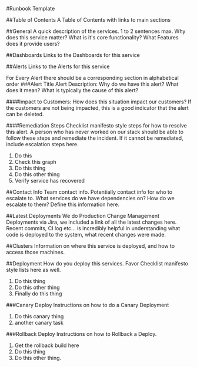 #Runbook Template

##Table of Contents
A Table of Contents with links to main sections

##General
A quick description of the services.  1 to 2 sentences max.  Why does this service matter?  What is it's core functionality?  What Features does it provide users?

##Dashboards
Links to the Dashboards for this service

##Alerts
Links to the Alerts for this service

For Every Alert there should be a corresponding section in alphabetical order
###Alert Title
Alert Description:  Why do we have this alert?  What does it mean?  What is typically the cause of this alert?

####Impact to Customers:
How does this situation impact our customers?  If the customers are not being impacted, this is a good indicator that the alert can be deleted.

####Remediation Steps
Checklist manifesto style steps for how to resolve this alert.  A person who has never worked on our stack should be able to follow these steps and remediate the incident.  If it cannot be remediated, include escalation steps here.
 1. Do this
 2. Check this graph
 3. Do this thing 
 4. Do this other thing
 5. Verify service has recovered
 
##Contact Info
Team contact info.  Potentially contact info for who to escalate to.  What services do we have dependencies on?  How do we escalate to them?  Define this information here.  

##Latest Deployments
We do Production Change Management Deployments via Jira, we included a link of all the latest changes here.  Recent commits, CI log etc... is incredibly helpful in understanding what code is deployed to the system, what recent changes were made.

##Clusters
Information on where this service is deployed, and how to access those machines.

##Deployment
How do you deploy this services.  Favor Checklist manifesto style lists here as well. 
 1. Do this thing
 2. Do this other thing
 3. Finally do this thing 
 
###Canary Deploy
Instructions on how to do a Canary Deployment
 1. Do this canary thing
 2. another canary task
 
###Rollback Deploy
Instructions on how to Rollback a Deploy. 
 1. Get the rollback build here
 2. Do this thing
 3. Do this other thing.  



